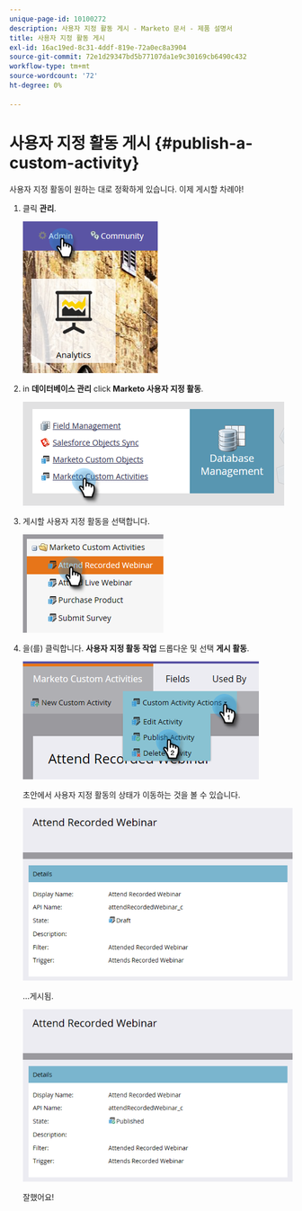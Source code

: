 ```yaml
---
unique-page-id: 10100272
description: 사용자 지정 활동 게시 - Marketo 문서 - 제품 설명서
title: 사용자 지정 활동 게시
exl-id: 16ac19ed-8c31-4ddf-819e-72a0ec8a3904
source-git-commit: 72e1d29347bd5b77107da1e9c30169cb6490c432
workflow-type: tm+mt
source-wordcount: '72'
ht-degree: 0%

---
```


# 사용자 지정 활동 게시 {#publish-a-custom-activity}

사용자 지정 활동이 원하는 대로 정확하게 있습니다. 이제 게시할 차례야!

1. 클릭 **관리**.

   ![](assets/one-2.png)

1. in **데이터베이스 관리** click **Marketo 사용자 지정 활동**.

   ![](assets/two-2.png)

1. 게시할 사용자 지정 활동을 선택합니다.

   ![](assets/three-2.png)

1. 을(를) 클릭합니다. **사용자 지정 활동 작업** 드롭다운 및 선택 **게시 활동**.

   ![](assets/four-2.png)

   초안에서 사용자 지정 활동의 상태가 이동하는 것을 볼 수 있습니다.

   ![](assets/five-2.png)

   ...게시됨.

   ![](assets/six-2.png)

   잘했어요!
